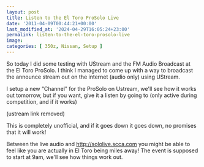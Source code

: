 ```yaml
---
layout: post
title: Listen to the El Toro ProSolo Live
date: '2011-04-09T00:44:21+00:00'
last_modified_at: '2024-04-29T16:05:24+23:00'
permalink: listen-to-the-el-toro-prosolo-live
image:
categories: [ 350z, Nissan, Setup ]
---
```


So today I did some testing with UStream and the FM Audio Broadcast at the El Toro ProSolo. I think I managed to come up with a way to broadcast the announce stream out on the internet (audio only) using UStream.

I setup a new “Channel" for the ProSolo on Ustream, we'll see how it works out tomorrow, but if you want, give it a listen by going to (only active during competition, and if it works)

(ustream link removed)

This is completely unofficial, and if it goes down it goes down, no promises that it will work! 

Between the live audio and http://sololive.scca.com you might be able to feel like you are actually in El Toro being miles away! The event is supposed to start at 9am, we'll see how things work out.


